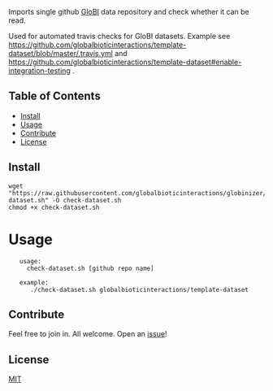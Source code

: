 Imports single github [GloBI](https://globalbioticinteractions.org) data repository and check whether it can be read.

Used for automated travis checks for GloBI datasets. Example see https://github.com/globalbioticinteractions/template-dataset/blob/master/.travis.yml and https://github.com/globalbioticinteractions/template-dataset#enable-integration-testing .

## Table of Contents

- [Install](#install)
- [Usage](#usage)
- [Contribute](#contribute)
- [License](#license)

## Install

```
wget "https://raw.githubusercontent.com/globalbioticinteractions/globinizer/master/check-dataset.sh" -O check-dataset.sh
chmod +x check-dataset.sh
```

# Usage 
```
   usage:
     check-dataset.sh [github repo name] 
 
   example:
      ./check-dataset.sh globalbioticinteractions/template-dataset
```

## Contribute

Feel free to join in. All welcome. Open an [issue](https://github.com/globalbioticinteractions/globinizer/issues)!

## License

[MIT](LICENSE)
